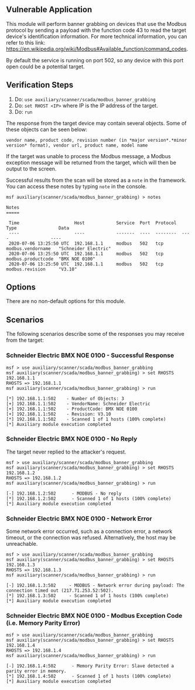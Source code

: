 ## Vulnerable Application

This module will perform banner grabbing on devices that use the Modbus protocol by sending
a payload with the function code 43 to read the target device's identification information.
For more technical information, you can refer to this link: https://en.wikipedia.org/wiki/Modbus#Available_function/command_codes.

By default the service is running on port 502, so any device with this port open could be a potential target.

## Verification Steps
  1. Do: `use auxiliary/scanner/scada/modbus_banner_grabbing`
  2. Do: `set RHOST <IP>` where IP is the IP address of the target.
  3. Do: `run`

The response from the target device may contain several objects. Some of these objects can be seen below:

`vendor name, product code, revision number (in *major version*.*minor version* format), vendor url, product name, model name`

If the target was unable to process the Modbus message, a Modbus exception message will be returned from the target,
 which will then be output to the screen.

Successful results from the scan will be stored as a `note` in the framework. You can access these notes by typing `note` in the console.

```
msf auxiliary(scanner/scada/modbus_banner_grabbing) > notes

Notes
=====

 Time                     Host            Service  Port  Protocol  Type                Data
 ----                     ----            -------  ----  --------  ----                ----
 2020-07-06 13:25:50 UTC  192.168.1.1     modbus   502   tcp       modbus.vendorname   "Schneider Electric"
 2020-07-06 13:25:50 UTC  192.168.1.1     modbus   502   tcp       modbus.productcode  "BMX NOE 0100"
 2020-07-06 13:25:50 UTC  192.168.1.1     modbus   502   tcp       modbus.revision     "V3.10"
```

## Options
There are no non-default options for this module.

## Scenarios
The following scenarios describe some of the responses you may receive from the target:

### Schneider Electric BMX NOE 0100 - Successful Response

```
msf > use auxiliary/scanner/scada/modbus_banner_grabbing
msf auxiliary(scanner/scada/modbus_banner_grabbing) > set RHOSTS 192.168.1.1
RHOSTS => 192.168.1.1
msf auxiliary(scanner/scada/modbus_banner_grabbing) > run

[*] 192.168.1.1:502    - Number of Objects: 3
[+] 192.168.1.1:502    - VendorName: Schneider Electric
[+] 192.168.1.1:502    - ProductCode: BMX NOE 0100
[+] 192.168.1.1:502    - Revision: V3.10
[*] 192.168.1.1:502    - Scanned 1 of 1 hosts (100% complete)
[*] Auxiliary module execution completed
```

### Schneider Electric BMX NOE 0100 - No Reply
The target never replied to the attacker's request.

```
msf > use auxiliary/scanner/scada/modbus_banner_grabbing
msf auxiliary(scanner/scada/modbus_banner_grabbing) > set RHOSTS 192.168.1.2
RHOSTS => 192.168.1.2
msf auxiliary(scanner/scada/modbus_banner_grabbing) > run

[-] 192.168.1.2:502      - MODBUS - No reply
[*] 192.168.1.2:502      - Scanned 1 of 1 hosts (100% complete)
[*] Auxiliary module execution completed
```

### Schneider Electric BMX NOE 0100 - Network Error
Some network error occurred, such as a connection error, a network timeout, or the connection was refused.
Alternatively, the host may be unreachable.

```
msf > use auxiliary/scanner/scada/modbus_banner_grabbing
msf auxiliary(scanner/scada/modbus_banner_grabbing) > set RHOSTS 192.168.1.3
RHOSTS => 192.168.1.3
msf auxiliary(scanner/scada/modbus_banner_grabbing) > run

[-] 192.168.1.3:502     - MODBUS - Network error during payload: The connection timed out (217.71.253.52:502).
[*] 192.168.1.3:502     - Scanned 1 of 1 hosts (100% complete)
[*] Auxiliary module execution completed
```

### Schneider Electric BMX NOE 0100 - Modbus Exception Code (i.e. Memory Parity Error)

```
msf > use auxiliary/scanner/scada/modbus_banner_grabbing
msf auxiliary(scanner/scada/modbus_banner_grabbing) > set RHOSTS 192.168.1.4
RHOSTS => 192.168.1.4
msf auxiliary(scanner/scada/modbus_banner_grabbing) > run

[-] 192.168.1.4:502      - Memory Parity Error: Slave detected a parity error in memory.
[*] 192.168.1.4:502      - Scanned 1 of 1 hosts (100% complete)
[*] Auxiliary module execution completed
```
